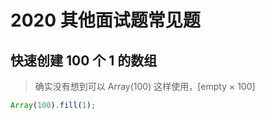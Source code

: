 # 2020 其他面试题常见题

## 快速创建 100 个 1 的数组

> 确实没有想到可以 Array(100) 这样使用，[empty × 100]

```js
Array(100).fill(1);
```
